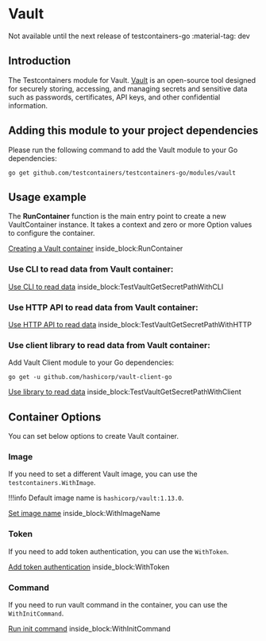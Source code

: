 # Vault

Not available until the next release of testcontainers-go <span class="tc-version">:material-tag: dev</span>

## Introduction

The Testcontainers module for Vault. [Vault](https://www.vaultproject.io/) is an open-source tool designed for securely storing, accessing, and managing secrets and sensitive data such as passwords, certificates, API keys, and other confidential information.

## Adding this module to your project dependencies

Please run the following command to add the Vault module to your Go dependencies:

```
go get github.com/testcontainers/testcontainers-go/modules/vault
```

## Usage example
The **RunContainer** function is the main entry point to create a new VaultContainer instance. 
It takes a context and zero or more Option values to configure the container.
<!--codeinclude-->
[Creating a Vault container](../../modules/vault/vault_test.go) inside_block:RunContainer
<!--/codeinclude-->

### Use CLI to read data from Vault container:
<!--codeinclude-->
[Use CLI to read data](../../modules/vault/vault_test.go) inside_block:TestVaultGetSecretPathWithCLI
<!--/codeinclude-->

### Use HTTP API to read data from Vault container:
<!--codeinclude-->
[Use HTTP API to read data](../../modules/vault/vault_test.go) inside_block:TestVaultGetSecretPathWithHTTP
<!--/codeinclude-->

### Use client library to read data from Vault container:
Add Vault Client module to your Go dependencies:
```
go get -u github.com/hashicorp/vault-client-go
```
<!--codeinclude-->
[Use library to read data](../../modules/vault/vault_test.go) inside_block:TestVaultGetSecretPathWithClient
<!--/codeinclude-->

## Container Options

You can set below options to create Vault container.

### Image 
If you need to set a different Vault image, you can use the `testcontainers.WithImage`. 

!!!info
    Default image name is `hashicorp/vault:1.13.0`.

<!--codeinclude-->
[Set image name](../../modules/vault/vault_test.go) inside_block:WithImageName
<!--/codeinclude-->

### Token
If you need to add token authentication, you can use the `WithToken`.
<!--codeinclude-->
[Add token authentication](../../modules/vault/vault_test.go) inside_block:WithToken
<!--/codeinclude-->

### Command
If you need to run vault command in the container, you can use the `WithInitCommand`.
<!--codeinclude-->
[Run init command](../../modules/vault/vault_test.go) inside_block:WithInitCommand
<!--/codeinclude-->